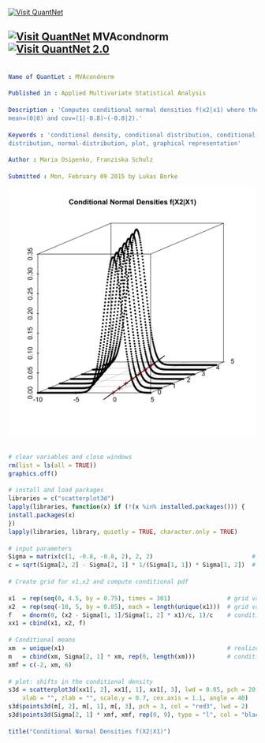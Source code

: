 
[<img src="https://github.com/QuantLet/Styleguide-and-Validation-procedure/blob/master/pictures/banner.png" alt="Visit QuantNet">](http://quantlet.de/index.php?p=info)

## [<img src="https://github.com/QuantLet/Styleguide-and-Validation-procedure/blob/master/pictures/qloqo.png" alt="Visit QuantNet">](http://quantlet.de/) **MVAcondnorm** [<img src="https://github.com/QuantLet/Styleguide-and-Validation-procedure/blob/master/pictures/QN2.png" width="60" alt="Visit QuantNet 2.0">](http://quantlet.de/d3/ia)

```yaml

Name of QuantLet : MVAcondnorm

Published in : Applied Multivariate Statistical Analysis

Description : 'Computes conditional normal densities f(x2|x1) where the joint distribution has
mean=(0|0) and cov=(1|-0.8)~(-0.8|2).'

Keywords : 'conditional density, conditional distribution, conditional mean, density, joint
distribution, normal-distribution, plot, graphical representation'

Author : Maria Osipenko, Franziska Schulz

Submitted : Mon, February 09 2015 by Lukas Borke

```

![Picture1](MVAcondnorm-1.png)


```r

# clear variables and close windows
rm(list = ls(all = TRUE))
graphics.off()

# install and load packages
libraries = c("scatterplot3d")
lapply(libraries, function(x) if (!(x %in% installed.packages())) {
install.packages(x)
})
lapply(libraries, library, quietly = TRUE, character.only = TRUE)

# input parameters
Sigma = matrix(c(1, -0.8, -0.8, 2), 2, 2)                            # Covariance matrix of the Bivariate Normal distribution
c = sqrt(Sigma[2, 2] - Sigma[2, 1] * 1/(Sigma[1, 1]) * Sigma[1, 2])  # SD of conditional f(X2|X1)

# Create grid for x1,x2 and compute conditional pdf

x1  = rep(seq(0, 4.5, by = 0.75), times = 301)                # grid values for x1\t\t
x2  = rep(seq(-10, 5, by = 0.05), each = length(unique(x1)))  # grid values for x2
f   = dnorm(0, (x2 - Sigma[1, 1]/Sigma[1, 2] * x1)/c, 1)/c    # conditional pdf f(X2|X1)
xx1 = cbind(x1, x2, f)

# Conditional means
xm  = unique(x1)                                              # realized x1
m   = cbind(xm, Sigma[2, 1] * xm, rep(0, length(xm)))         # conditional mean
xmf = c(-2, xm, 6)

# plot: shifts in the conditional density
s3d = scatterplot3d(xx1[, 2], xx1[, 1], xx1[, 3], lwd = 0.05, pch = 20, ylab = "", 
    xlab = "", zlab = "", scale.y = 0.7, cex.axis = 1.1, angle = 40)
s3d$points3d(m[, 2], m[, 1], m[, 3], pch = 3, col = "red3", lwd = 2)
s3d$points3d(Sigma[2, 1] * xmf, xmf, rep(0, 9), type = "l", col = "black", lwd = 2)

title("Conditional Normal Densities f(X2|X1)")
```
